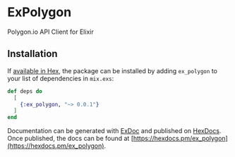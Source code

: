 # ExPolygon

Polygon.io API Client for Elixir

## Installation

If [available in Hex](https://hex.pm/docs/publish), the package can be installed
by adding `ex_polygon` to your list of dependencies in `mix.exs`:

```elixir
def deps do
  [
    {:ex_polygon, "~> 0.0.1"}
  ]
end
```

Documentation can be generated with [ExDoc](https://github.com/elixir-lang/ex_doc)
and published on [HexDocs](https://hexdocs.pm). Once published, the docs can
be found at [https://hexdocs.pm/ex_polygon](https://hexdocs.pm/ex_polygon).
